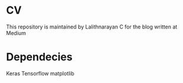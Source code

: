# CV
This repository is maintained by Lalithnarayan C for the blog written at Medium
# Dependecies
Keras
Tensorflow
matplotlib
